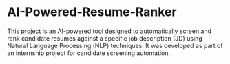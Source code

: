# AI-Powered-Resume-Ranker
This project is an AI-powered tool designed to automatically screen and rank candidate resumes against a specific job description (JD) using Natural Language Processing (NLP) techniques. It was developed as part of an internship project for candidate screening automation.
